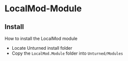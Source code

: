 # LocalMod-Module

## Install
How to install the LocalMod module
 - Locate Unturned install folder
 - Copy the `LocalMod.Module` folder into `Unturned/Modules`
